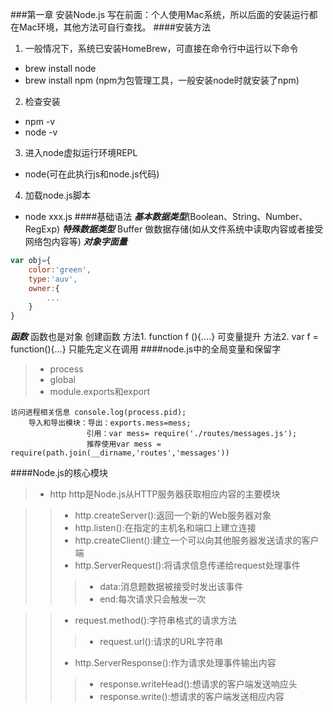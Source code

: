 ###第一章 安装Node.js 
    写在前面：个人使用Mac系统，所以后面的安装运行都在Mac环境，其他方法可自行查找。
####安装方法
1. 一般情况下，系统已安装HomeBrew，可直接在命令行中运行以下命令
* brew install node 
* brew install npm  (npm为包管理工具，一般安装node时就安装了npm)
2. 检查安装 
* npm -v   
* node -v  
3. 进入node虚拟运行环境REPL
* node(可在此执行js和node.js代码)
4. 加载node.js脚本 
* node xxx.js
####基础语法
***基本数据类型***(Boolean、String、Number、RegExp)
***特殊数据类型***
Buffer 做数据存储(如从文件系统中读取内容或者接受网络包内容等)
***对象字面量***
```js
var obj={
    color:'green',
    type:'auv',
    owner:{
        ...
    }
}
```
***函数*** 函数也是对象
    创建函数
    方法1. function f (){....}    可变量提升
    方法2. var f = function(){...}   只能先定义在调用
####node.js中的全局变量和保留字
> * process
> * global
> * module.exports和export

    访问进程相关信息 console.log(process.pid);
        导入和导出模块：导出：exports.mess=mess;
                     引用：var mess= require('./routes/messages.js');
                     推荐使用var mess = require(path.join(__dirname,'routes','messages'))    

####Node.js的核心模块
> * http
http是Node.js从HTTP服务器获取相应内容的主要模块

>> * http.createServer():返回一个新的Web服务器对象
>> * http.listen():在指定的主机名和端口上建立连接
>> * http.createClient():建立一个可以向其他服务器发送请求的客户端
>> * http.ServerRequest():将请求信息传递给request处理事件
>>> * data:消息题数据被接受时发出该事件
>>> * end:每次请求只会触发一次

>>* request.method():字符串格式的请求方法
>>> * request.url():请求的URL字符串
>> * http.ServerResponse():作为请求处理事件输出内容
>>> * response.writeHead():想请求的客户端发送响应头
>>> * response.write():想请求的客户端发送相应内容